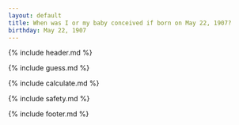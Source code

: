 ```yaml
---
layout: default
title: When was I or my baby conceived if born on May 22, 1907?
birthday: May 22, 1907
---
```


{% include header.md %}

{% include guess.md %}

{% include calculate.md %}

{% include safety.md %}

{% include footer.md %}




